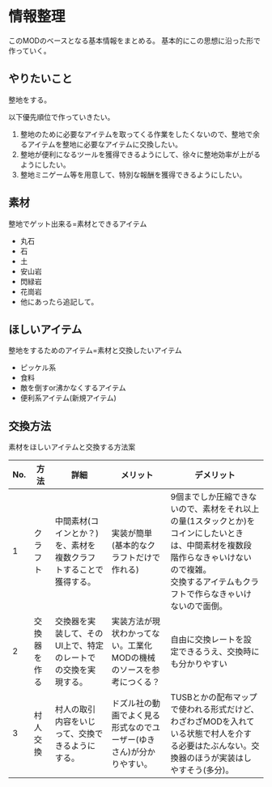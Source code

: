 # 情報整理

このMODのベースとなる基本情報をまとめる。
基本的にこの思想に沿った形で作っていく。

## やりたいこと

整地をする。

以下優先順位で作っていきたい。

1. 整地のために必要なアイテムを取ってくる作業をしたくないので、整地で余るアイテムを整地に必要なアイテムに交換したい。
2. 整地が便利になるツールを獲得できるようにして、徐々に整地効率が上がるようにしたい。
3. 整地ミニゲーム等を用意して、特別な報酬を獲得できるようにしたい。

## 素材

整地でゲット出来る=素材とできるアイテム

- 丸石
- 石
- 土
- 安山岩
- 閃緑岩
- 花崗岩
- 他にあったら追記して。

## ほしいアイテム

整地をするためのアイテム=素材と交換したいアイテム

- ピッケル系
- 食料
- 敵を倒すor沸かなくするアイテム
- 便利系アイテム(新規アイテム)

## 交換方法

素材をほしいアイテムと交換する方法案

| No. | 方法     | 詳細                                | メリット                                | デメリット                                                                                                 |
|-----|--------|-----------------------------------|-------------------------------------|-------------------------------------------------------------------------------------------------------|
| 1   | クラフト   | 中間素材(コインとか？)を、素材を複数クラフトすることで獲得する。 | 実装が簡単(基本的なクラフトだけで作れる)               | 9個までしか圧縮できないので、素材をそれ以上の量(1スタックとか)をコインにしたいときは、中間素材を複数段階作らなきゃいけないので複雑。<br/>交換するアイテムもクラフトで作らなきゃいけないので面倒。 |
| 2   | 交換器を作る | 交換器を実装して、そのUI上で、特定のレートでの交換を実現する。  | 実装方法が現状わかってない。工業化MODの機械のソースを参考につくる？ | 自由に交換レートを設定できるうえ、交換時にも分かりやすい                                                                          |
| 3   | 村人交換   | 村人の取引内容をいじって、交換できるようにする。          | ドズル社の動画でよく見る形式なのでユーザー(ゆきさん)が分かりやすい。 | TUSBとかの配布マップで使われる形式だけど、わざわざMODを入れている状態で村人を介する必要はたぶんない。交換器のほうが実装はしやすそう(多分)。                            |

